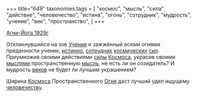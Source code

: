 +++
title="649"
taxonomies.tags = [
 "космос",
 "мысль",
 "сила",
 "действие",
 "человечество",
 "истина",
 "огонь",
 "сотрудник",
 "мудрость",
 "учение",
 "век",
 "пространство",
]
+++

[Агни-Йога 1929г](/agni/1929)

Откликнувшийся на зов [Учения](/tags/учение) и зажжённый всеми огнями преданности ученик, [истинно](/tags/истина), [сотрудник](/tags/сотрудник) [космических](/tags/космос) [сил](/tags/сила). Приумножив своими действиями [силы](/tags/сила) [Космоса](/tags/космос), украсив своими [мыслями](/tags/[мысль](/tags/мысль)) пространственную [мысль](/tags/мысль), не есть ли он созидатель? И мудрость [веков](/tags/век) не будет ли лучшим украшением?   

Ширина [Космоса](/tags/космос) Пространственного [Огня](/tags/огонь) даст лучший удел ищущему [человечеству](/tags/человечество).
